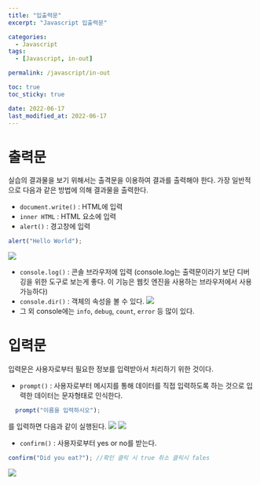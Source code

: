 ```yaml
---
title: "입출력문"
excerpt: "Javascript 입출력문"

categories:
  - Javascript
tags:
  - [Javascript, in-out]

permalink: /javascript/in-out

toc: true
toc_sticky: true

date: 2022-06-17
last_modified_at: 2022-06-17
---
```


# 출력문
실습의 결과물을 보기 위해서는 출격문을 이용하여 결과를 출력해야 한다. 가장 일반적으로 다음과 같은 방법에 의해 결과물을 출력한다.
- `document.write()` : HTML에 입력
- `inner HTML` : HTML 요소에 입력
- `alert()` : 경고창에 입력
```javascript
alert("Hello World");
```
![](https://velog.velcdn.com/images/sangwoo/post/0d65e639-319c-4d9c-bb72-2bb210cca1bd/image.png)

- `console.log()` : 콘솔 브라우저에 입력 (console.log는 출력문이라기 보단 디버깅을 위한 도구로 보는게 좋다. 이 기능은 웹킷 엔진을 사용하는 브라우저에서 사용가능하다)
- `console.dir()` : 객체의 속성을 볼 수 있다.
![](https://velog.velcdn.com/images/sangwoo/post/83e447f3-9e82-40cd-beee-2b4bcfc2ff0e/image.png)
- 그 외 console에는 `info`, `debug`, `count`, `error` 등 많이 있다.

# 입력문
입력문은 사용자로부터 필요한 정보를 입력받아서 처리하기 위한 것이다.
- `prompt()` : 사용자로부터 메시지를 통해 데이터를 직접 입력하도록 하는 것으로 입력한 데이터는 문자형태로 인식한다. 
~~~javascript
  prompt("이름을 입력하시오");
~~~
를 입력하면 다음과 같이 실행된다.
![](https://velog.velcdn.com/images/sangwoo/post/359e0b95-0732-4c44-bae8-a5b3707d1953/image.png)
![](https://velog.velcdn.com/images/sangwoo/post/64184e64-4437-42b4-a9bf-c48b02d5cb6e/image.png)

- `confirm()` : 사용자로부터 yes or no를 받는다.

```javascript
confirm("Did you eat?"); //확인 클릭 시 true 취소 클릭시 fales
```
![](https://velog.velcdn.com/images/sangwoo/post/0b2ff800-a8ef-41d8-ac40-531efe30e6b0/image.png)
